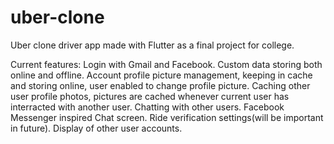 # uber-clone
 Uber clone driver app made with Flutter as a final project for college.
 
 Current features:
 Login with Gmail and Facebook.
 Custom data storing both online and offline.
 Account profile picture management, keeping in cache and storing online, user enabled to change profile picture.
 Caching other user profile photos, pictures are cached whenever current user has interracted with another user.
 Chatting with other users.
 Facebook Messenger inspired Chat screen.
 Ride verification settings(will be important in future).
 Display of other user accounts.
